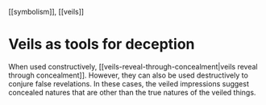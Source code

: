[[symbolism]], [[veils]]

# Veils as tools for deception

When used constructively, [[veils-reveal-through-concealment|veils reveal through concealment]]. However, they can also be used destructively to conjure false revelations. In these cases, the veiled impressions suggest concealed natures that are other than the true natures of the veiled things.
